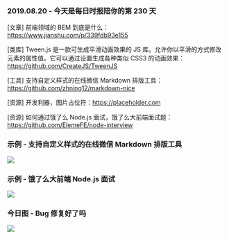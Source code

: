 ### 2019.08.20 - 今天是每日时报陪你的第 230 天

[文章] 前端领域的 BEM 到底是什么：<https://www.jianshu.com/p/339fdb93e155>

[类库] Tween.js 是一款可生成平滑动画效果的 JS 库。允许你以平滑的方式修改元素的属性值。它可以通过设置生成各种类似 CSS3 的动画效果：<https://github.com/CreateJS/TweenJS> 

[工具] 支持自定义样式的在线微信 Markdown 排版工具：<https://github.com/zhning12/markdown-nice> 

[资源] 开发利器，图片占位符：<https://placeholder.com> 

[资源] 如何通过饿了么 Node.js 面试，饿了么大前端面试题：<https://github.com/ElemeFE/node-interview> 

### 示例 - 支持自定义样式的在线微信 Markdown 排版工具
![](http://qn.40zhe.com/fehelper-mdnice-com-1566286399765.png)

### 示例 - 饿了么大前端 Node.js 面试
![](https://elemefe.github.io/node-interview/assets/ElemeFE-background.png)

### 今日图 - Bug 修复好了吗
![](http://qn.40zhe.com/16c9602b61fb77f5)
